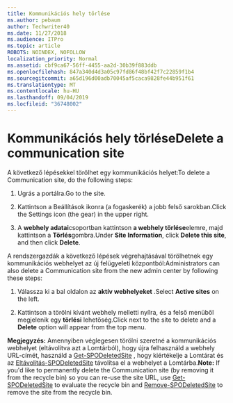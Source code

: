 ```yaml
---
title: Kommunikációs hely törlése
ms.author: pebaum
author: Techwriter40
ms.date: 11/27/2018
ms.audience: ITPro
ms.topic: article
ROBOTS: NOINDEX, NOFOLLOW
localization_priority: Normal
ms.assetid: cbf9ca67-56ff-4455-aa2d-30b39f883ddb
ms.openlocfilehash: 847a340d4d3a05c97fd86f48bf42f7c22859f1b4
ms.sourcegitcommit: a65d196d00adb70045af5caca9828fe44b951f61
ms.translationtype: MT
ms.contentlocale: hu-HU
ms.lasthandoff: 09/04/2019
ms.locfileid: "36748002"
---
```

# <a name="delete-a-communication-site"></a><span data-ttu-id="ea742-102">Kommunikációs hely törlése</span><span class="sxs-lookup"><span data-stu-id="ea742-102">Delete a communication site</span></span>

<span data-ttu-id="ea742-103">A következő lépésekkel törölhet egy kommunikációs helyet:</span><span class="sxs-lookup"><span data-stu-id="ea742-103">To delete a Communication site, do the following steps:</span></span> 
  
1. <span data-ttu-id="ea742-104">Ugrás a portálra.</span><span class="sxs-lookup"><span data-stu-id="ea742-104">Go to the site.</span></span> 
  
2. <span data-ttu-id="ea742-105">Kattintson a Beállítások ikonra (a fogaskerék) a jobb felső sarokban.</span><span class="sxs-lookup"><span data-stu-id="ea742-105">Click the Settings icon (the gear) in the upper right.</span></span> 
  
3. <span data-ttu-id="ea742-106">A **webhely adatai**csoportban kattintson **a webhely törlése**elemre, majd kattintson a **Törlés**gombra.</span><span class="sxs-lookup"><span data-stu-id="ea742-106">Under **Site Information**, click **Delete this site**, and then click **Delete**.</span></span> 
  
<span data-ttu-id="ea742-107">A rendszergazdák a következő lépések végrehajtásával törölhetnek egy kommunikációs webhelyet az új felügyeleti központból:</span><span class="sxs-lookup"><span data-stu-id="ea742-107">Administrators can also delete a Communication site from the new admin center by following these steps:</span></span> 
  
1. <span data-ttu-id="ea742-108">Válassza ki a bal oldalon az **aktív webhelyeket** .</span><span class="sxs-lookup"><span data-stu-id="ea742-108">Select **Active sites** on the left.</span></span> 
  
2. <span data-ttu-id="ea742-109">Kattintson a törölni kívánt webhely melletti nyílra, és a felső menüből megjelenik egy **törlési** lehetőség.</span><span class="sxs-lookup"><span data-stu-id="ea742-109">Click next to the site to delete and a **Delete** option will appear from the top menu.</span></span> 
  
 <span data-ttu-id="ea742-110">**Megjegyzés:** Amennyiben véglegesen törölni szeretné a kommunikációs webhelyet (eltávolítva azt a Lomtárból), hogy újra felhasználd a webhely URL-címét, használd a [Get-SPODeletedSite](https://aka.ms/Get-SPODeletedSite) , hogy kiértékelje a Lomtárat és az [Eltávolítás-SPODeletedSite](https://aka.ms/Remove-SPODeletedSite) távolítsa el a webhelyet a Lomtárba.</span><span class="sxs-lookup"><span data-stu-id="ea742-110">**Note:** If you'd like to permanently delete the Communication site (by removing it from the recycle bin) so you can re-use the site URL, use [Get-SPODeletedSite](https://aka.ms/Get-SPODeletedSite) to evaluate the recycle bin and [Remove-SPODeletedSite](https://aka.ms/Remove-SPODeletedSite) to remove the site from the recycle bin.</span></span> 
  

